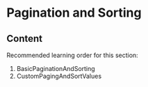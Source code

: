 # Pagination and Sorting

## Content

Recommended learning order for this section:

1. BasicPaginationAndSorting
2. CustomPagingAndSortValues
